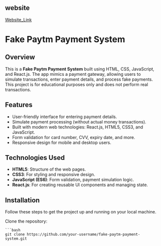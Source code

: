## website
[Website_Link](https://66db136190eba4a2d5bc690e--incomparable-naiad-546a0c.netlify.app/)
# Fake Paytm Payment System

## Overview

This is a **Fake Paytm Payment System** built using HTML, CSS, JavaScript, and React.js. The app mimics a payment gateway, allowing users to simulate transactions, enter payment details, and process fake payments. This project is for educational purposes only and does not perform real transactions.

## Features

- User-friendly interface for entering payment details.
- Simulate payment processing (without actual money transactions).
- Built with modern web technologies: React.js, HTML5, CSS3, and JavaScript.
- Form validation for card number, CVV, expiry date, and more.
- Responsive design for mobile and desktop users.

## Technologies Used

- **HTML5**: Structure of the web pages.
- **CSS3**: For styling and responsive design.
- **JavaScript (ES6)**: Form validation, payment simulation logic.
- **React.js**: For creating reusable UI components and managing state.

## Installation

Follow these steps to get the project up and running on your local machine.

 Clone the repository:

    ```bash
    git clone https://github.com/your-username/fake-paytm-payment-system.git
